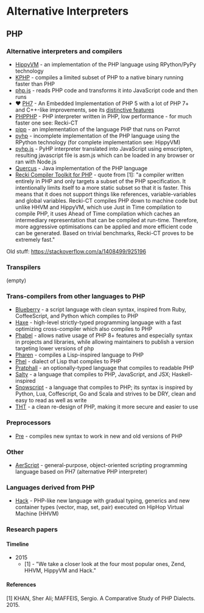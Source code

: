 # Alternative Interpreters

## PHP

### Alternative interpreters and compilers

* [HippyVM](https://github.com/hippyvm/hippyvm) - an implementation of the PHP language using RPython/PyPy technology
* [KPHP](https://vkcom.github.io/kphp/) - compiles a limited subset of PHP to a native binary running faster than PHP
* [php.js](http://phpjs.hertzen.com/) -  reads PHP code and transforms it into JavaScript code and then runs
* ❤️ [PH7](https://ph7.symisc.net/) - An Embedded Implementation of PHP 5 with a lot of PHP 7+ and C++-like improvements, see its [distinctive features](https://ph7.symisc.net/features.html)
* [PHPPHP](https://github.com/ircmaxell/PHPPHP) - PHP interpreter written in PHP, low performance - for much faster one see: Recki-CT
* [pipp](https://github.com/bschmalhofer/pipp) - an implementation of the language PHP that runs on Parrot
* [pyhp](https://github.com/juokaz/pyhp) - incomplete implementation of the PHP language using the RPython technology (for complete implementation see: HippyVM)
* [pyhp.js](https://github.com/juokaz/pyhp.js) - PyHP interpreter translated into JavaScript using emscripten, resulting javascript file is asm.js which can be loaded in any browser or ran with Node.js
* [Quercus](https://www.caucho.com/resin-3.1/doc/quercus.xtp) - Java implementation of the PHP language
* [Recki Compiler Toolkit for PHP](https://github.com/google/recki-ct) - quote from [1]: "a compiler written entirely in PHP and only targets a subset of the PHP specification. It intentionally limits itself to a more static subset so that it is faster. This means that it does not support things like references, variable-variables and global variables. Recki-CT compiles PHP down to machine code but unlike HHVM and HippyVM, which use Just in Time compilation to compile PHP, it uses Ahead of Time compilation which caches an intermediary representation that can be compiled at run-time. Therefore, more aggressive optimisations can be applied and more efficient code can be generated. Based on trivial benchmarks, Recki-CT proves to be extremely fast."

Old stuff: https://stackoverflow.com/a/1408499/925196

### Transpilers ###

(empty)

### Trans-compilers from other languages to PHP

* [Blueberry](https://github.com/gosukiwi/Blueberry) - a script language with clean syntax, inspired from Ruby, CoffeeScript, and Python which compiles to PHP
* [Haxe](https://haxe.org/) - high-level strictly-typed programming language with a fast optimizing cross-compiler which also compiles to PHP
* [Phabel](https://github.com/phabelio/phabel) - allows native usage of PHP 8+ features and especially syntax in projects and libraries, while allowing maintainers to publish a version targeting lower versions of php
* [Pharen](https://github.com/scriptor/pharen) - compiles a Lisp-inspired language to PHP
* [Phel](https://phel-lang.org/) - dialect of Lisp that compiles to PHP
* [Pratphall](http://cretz.github.io/pratphall/) - an optionally-typed language that compiles to readable PHP
* [Salty](https://github.com/egonschiele/salty) - a language that compiles to PHP, JavaScript, and JSX; Haskell-inspired
* [Snowscript](https://github.com/runekaagaard/snowscript) - a language that compiles to PHP; its syntax is inspired by Python, Lua, Coffescript, Go and Scala and strives to be DRY, clean and easy to read as well as write
* [THT](https://tht.dev/) - a clean re-design of PHP, making it more secure and easier to use

### Preprocessors

* [Pre](https://preprocess.io/) - compiles new syntax to work in new and old versions of PHP

### Other

* [AerScript](https://github.com/sc0ttj/AerScript) - general-purpose, object-oriented scripting programming language based on PH7 (alternative PHP interpreter)

### Languages derived from PHP

* [Hack](https://hacklang.org/) - PHP-like new language with gradual typing, generics and new container types (vector, map, set, pair) executed on HipHop Virtual Machine (HHVM)

### Research papers

#### Timeline

* 2015
  * [1] - "We take a closer look at the four most popular ones, Zend, HHVM, HippyVM and Hack."

#### References

[1] KHAN, Sher Ali; MAFFEIS, Sergio. A Comparative Study of PHP Dialects. 2015.
